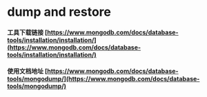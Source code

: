 # dump and restore

#### 工具下载链接 [https://www.mongodb.com/docs/database-tools/installation/installation/](https://www.mongodb.com/docs/database-tools/installation/installation/)



#### 使用文档地址 [https://www.mongodb.com/docs/database-tools/mongodump/](https://www.mongodb.com/docs/database-tools/mongodump/)
